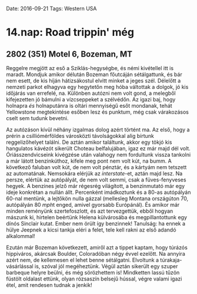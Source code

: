 Date: 2016-09-21
Tags: Western USA

# 14.nap: Road trippin' még

## 2802 (351) Motel 6, Bozeman, MT

Reggelre megjött az eső a Sziklás-hegységbe, és némi kivétellel itt is maradt. Mondjuk amikor délután Bozeman főutcáján sétálgattunk, és bár nem esett, de kis híján hátizsákostul elvitt minket a jeges szél. Délelőtt a nemzeti parkot elhagyva egy hegytetőn meg hóba váltottak a dolgok, jó kis időjárás van errefelé, na. Különben autózni nem volt gond, a melegből kifejezetten jó bámulni a vízcseppeket a szélvédőn. Az igazi baj, hogy holnapra *és* holnaputánra is oltári mennyiségű esőt mondanak, tehát Yellowstone megtekintése esőben lesz és punktum, még csak várakozásos cselt sem tudunk bevetni.

Az autózáson kívül néhány izgalmas dolog azért történt ma. Az első, hogy a prérin a csilliómérföldes városközti távolságokkal alig bírtunk reggelizőhelyet találni. De aztán amikor találtunk, akkor egy tökjó kis hangulatos kávézót sikerült Choteau belfalujában, igaz ez már majd dél volt. Óriásszendvicseink kivégzése után valahogy nem fordultunk vissza tankolni a már látott benzinkúthoz, kifele meg pont nem volt kút, na bumm. A következő faluban volt kút, de nem volt pénztár, és a kártyám nem tetszett az automatának. Nemsokára elérjük az *interstate*-et, aztán majd lesz. Na persze, elértük az autópályát, de nem volt semmi, csak a füves-fenyveses hegyek. A benzines jelző már régesrég világított, a benzinmutató már egy ideje konkrétan a nullán állt. Percenként imádkoztunk és a 80-as autópályán 60-nal mentünk, a lejtőkön nulla gázzal (mellesleg Montana országúton 70, autópályán 80 *mph*t enged, amivel gyorsabb Európánál). És amikor már minden reményünk szertefoszlott, és azt tervezgettük, ebből hogyan mászunk ki, hirtelen beértünk Helena külvárosába és megpillantottunk egy dínós Sinclair kutat. Ember nem örült így benzinnek! Tanulság: ha ennek a hülye Jeepnek a kicsi tankja eléri a felet, tele kell rakni az első adandó alkalommal!

Ezután már Bozeman következett, amiről azt a tippet kaptam, hogy túrázós hippiváros, akárcsak Boulder, Coloradóban négy évvel ezelőtt. Na annyira azért nem, de kellemesen el lehet benne sétálgatni. Elvoltunk a túrakaja-vásárlással is, szóval jól megéheztünk. Végül aztán sikerült egy szuper barbeque helyre beülni, és még sörözhettem is! Mindketten lassú tűzön füstölt oldalast ettünk, olyan rózsaszín belsejű hússal, végre valami igazi étel, amit rendesen tudnak a jenkik!
